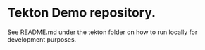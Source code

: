 # Tekton Demo repository.

See README.md under the tekton folder on how to run locally for development purposes.
 
